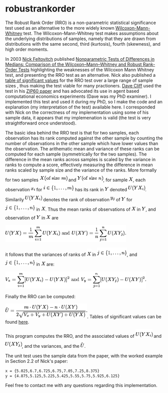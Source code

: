 # robustrankorder
The Robust Rank Order (RRO) is a non-parametric statistical significance test used as an alternative to the more widely known [Wilcoxon-Mann-Whitney](https://en.wikipedia.org/wiki/Mann%E2%80%93Whitney_U_test) test. The Wilcoxon-Mann-Whitney test makes assumptions about the underlying distributions of samples, namely that they are drawn from distributions with the same second, third (kurtosis), fourth (skewness), and high order moments.

In 2003 [Nick Feltovitch](http://users.monash.edu.au/~nfelt/) published [Nonparametric Tests of Differences in Medians: Comparison of the Wilcoxon–Mann–Whitney and Robust Rank-Order Tests](https://link.springer.com/article/10.1023/A:1026273319211) highlighting the weaknesses of the Wilcoxon Mann Whitney test, and presenting the RRO test as an alternative. Nick also published a [table of significant values](https://www.researchgate.net/publication/233347962_Critical_Values_for_the_Robust_Rank-Order_Test) for the RRO test over a large range of sample sizes , thus making the test viable for many practioners. [Dave Cliff](https://en.wikipedia.org/wiki/Dave_Cliff_(computer_scientist)) used the test in his [ZIP60 paper](https://www.researchgate.net/publication/4245749_ZIP60_An_enhanced_variant_of_the_ZIP_trading_algorithm) and has advocated its use in agent based computational economics experiments (Dave was my PhD examiner). I implemented this test and used it during my PhD, so I make the code and an explanation (my interpretation of the test) available here. I corresponded with Nick on the correctness of my implementation using some of his sample data, it appears that my implemenation is valid (the test is very straightforward once understood). 

The basic idea behind the RRO test is that for two samples, each observation has its rank computed against the other sample by counting the number of  observations in the other sample which have lower values than the observation. The arithematic mean and variance of these ranks can be computed for each sample (symmetrically for the two samples). The difference in the mean ranks across samples is scaled by the variance in ranks to compute a score, effectively measuring the difference in mean ranks scaled by sample size and the variance of the ranks. More formally for two samples ![x of size m](https://github.com/tofti/robustrankorder/blob/master/images/img1.png) and ![y of size n](https://github.com/tofti/robustrankorder/blob/master/images/img2.png), for sample ![x](https://github.com/tofti/robustrankorder/blob/master/images/img5.png), each observation ![xi](https://github.com/tofti/robustrankorder/blob/master/images/img4.png) for ![i to m](https://github.com/tofti/robustrankorder/blob/master/images/img3.png) has its rank in ![y](https://github.com/tofti/robustrankorder/blob/master/images/img6.png) denoted ![uxy](https://github.com/tofti/robustrankorder/blob/master/images/img7.png). Similarily ![uyx](https://github.com/tofti/robustrankorder/blob/master/images/img7.png) denotes the rank of observation ![x](https://github.com/tofti/robustrankorder/blob/master/images/img13.png) of ![y](https://github.com/tofti/robustrankorder/blob/master/images/img6.png) for ![y](https://github.com/tofti/robustrankorder/blob/master/images/img8.png) in ![x](https://github.com/tofti/robustrankorder/blob/master/images/img5.png). Thus the mean ranks of observations of ![x](https://github.com/tofti/robustrankorder/blob/master/images/img5.png) in ![y](https://github.com/tofti/robustrankorder/blob/master/images/img6.png), and observation of ![y](https://github.com/tofti/robustrankorder/blob/master/images/img6.png) in ![x](https://github.com/tofti/robustrankorder/blob/master/images/img5.png) are

![meanrankorder](https://github.com/tofti/robustrankorder/blob/master/images/img10.png "meanrankorder")

it follows that the variances of ranks of  ![x](https://github.com/tofti/robustrankorder/blob/master/images/img5.png) in ![y](https://github.com/tofti/robustrankorder/blob/master/images/img8.png), and ![y](https://github.com/tofti/robustrankorder/blob/master/images/img8.png) in ![x](https://github.com/tofti/robustrankorder/blob/master/images/img5.png) are:

![variancerankorder](https://github.com/tofti/robustrankorder/blob/master/images/img11.png "variancerankorder")

Finally the RRO can be computed:

![rro](https://github.com/tofti/robustrankorder/blob/master/images/img12.png "rro"). Tables of significant values can be found [here](https://www.researchgate.net/publication/233347962_Critical_Values_for_the_Robust_Rank-Order_Test).

This program computes the RRO, and the associated values of  ![uyx](https://github.com/tofti/robustrankorder/blob/master/images/img7.png) and ![uxy](https://github.com/tofti/robustrankorder/blob/master/images/img9.png), and the variances, and the ![rro](https://github.com/tofti/robustrankorder/blob/master/images/img14.png "rro").

The unit test uses the sample data from the paper, with the worked example in Section 2.2 of Nick's paper:

    x = {5.025,6.7,6.725,6.75,7.05,7.25,8.375}
    y = {4.875,5.125,5.225,5.425,5.55,5.75,5.925,6.125}
 
 Feel free to contact me with any questions regarding this implementation.

